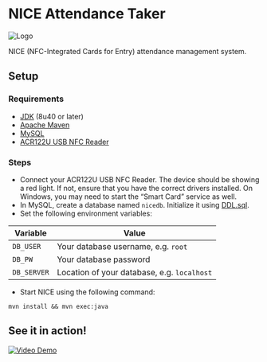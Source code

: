 # NICE Attendance Taker
![Logo](/images/NICE-icon.png)

NICE (NFC-Integrated Cards for Entry) attendance management system.

## Setup
### Requirements
- [JDK](http://www.oracle.com/technetwork/java/javase/downloads/index.html) (8u40 or later)
- [Apache Maven](https://maven.apache.org/)
- [MySQL](https://www.mysql.com/)
- [ACR122U USB NFC Reader](https://www.acs.com.hk/en/products/3/acr122u-usb-nfc-reader)

### Steps
- Connect your ACR122U USB NFC Reader. The device should be showing a red light. If not, ensure that you have the correct drivers installed. On Windows, you may need to start the “Smart Card” service as well.
- In MySQL, create a database named `nicedb`. Initialize it using [DDL.sql](/src/main/resources/com/sudicode/nice/DDL.sql).
- Set the following environment variables:

| Variable    | Value                                       |
|-------------|---------------------------------------------|
| `DB_USER`   | Your database username, e.g. `root`         |
| `DB_PW`     | Your database password                      |
| `DB_SERVER` | Location of your database, e.g. `localhost` |

- Start NICE using the following command:

```shell
mvn install && mvn exec:java
```

## See it in action!
<a href="https://vimeo.com/228209879"><img src="/images/demo.png" alt="Video Demo"></a>
